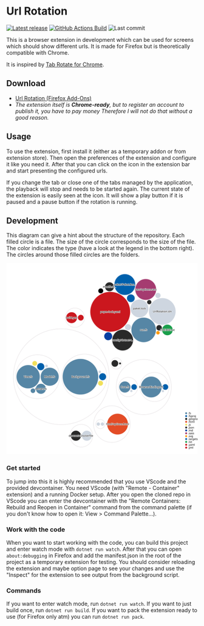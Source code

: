 # Url Rotation

[![Latest release](https://img.shields.io/github/v/release/NicoVIII/url-rotation-browser-extension?style=flat-square&sort=semver)](https://github.com/NicoVIII/url-rotation-browser-extension/releases/latest)
[![GitHub Actions Build](https://img.shields.io/github/workflow/status/NicoVIII/url-rotation-browser-extension/Build?style=flat-square)](https://github.com/NicoVIII/url-rotation-browser-extension/actions/workflows/build.yml)
![Last commit](https://img.shields.io/github/last-commit/NicoVIII/url-rotation-browser-extension?style=flat-square)

This is a browser extension in development which can be used for screens which should show different
urls. It is made for Firefox but is theoretically compatible with Chrome.

It is inspired by [Tab Rotate for Chrome](https://github.com/KevinSheedy/chrome-tab-rotate).

## Download

* [Url Rotation (Firefox Add-Ons)](https://addons.mozilla.org/de/firefox/addon/url-rotation/)
* _The extension itself is **Chrome-ready**, but to register an account to publish it, you have to pay money
  Therefore I will not do that without a good reason._

## Usage

To use the extension, first install it (either as a temporary addon or from extension store). Then open the
preferences of the extension and configure it like you need it. After that you can click
on the icon in the extension bar and start presenting the configured urls.

If you change the tab or close one of the tabs managed by the application, the playback will stop and
needs to be started again. The current state of the extension is easily seen at the icon.
It will show a play button if it is paused and a pause button if the rotation is running.

## Development

This diagram can give a hint about the structure of the repository. Each filled circle is a file.
The size of the circle corresponds to the size of the file. The color indicates the type (have a look
at the legend in the bottom right).
The circles around those filled circles are the folders.

![Visualization](images/diagram.svg)

### Get started
To jump into this it is highly recommended that you use VScode and the provided devcontainer.
You need VScode (with "Remote - Container" extension) and a running Docker setup.
After you open the cloned repo in VScode you can enter the devcontainer with the
"Remote Containers: Rebuild and Reopen in Container" command from the command palette
(if you don't know how to open it: View > Command Palette...).

### Work with the code
When you want to start working with the code, you can build this project and enter
watch mode with `dotnet run watch`.
After that you can open `about:debugging` in Firefox and add the manifest.json in the root of the project
as a temporary extension for testing. You should consider reloading the extension and maybe option page to
see your changes and use the "Inspect" for the extension to see output from the background script.

### Commands
If you want to enter watch mode, run `dotnet run watch`.
If you want to just build once, run `dotnet run build`.
If you want to pack the extension ready to use (for Firefox only atm) you can run `dotnet run pack`.
